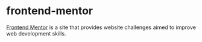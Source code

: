 # frontend-mentor

[Frontend Mentor](https://www.frontendmentor.io/profile/hyperupcall) is a site that provides website challenges aimed to improve web development skills.
